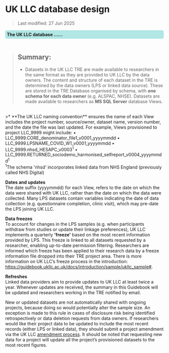 
# UK LLC database design
>Last modified: 27 Jun 2025
<div style="background-color: rgba(0, 178, 169, 0.3); padding: 5px; border-radius: 5px;"><strong>The UK LLC database ...... </strong></div>  
<br>

>##  Summary: 
>* Datasets in the UK LLC TRE are made available to researchers in the same format as they are provided to UK LLC by the data owners. The content and structure of each dataset in the TRE is determined by the data owners (LPS or linked data source). These are stored in the TRE Database organised by schema, with **one schema for each data owner** (e.g. ALSPAC, NHSE). Datasets are made available to researchers as **MS SQL Server** database Views.  
<br>
>* **The UK LLC naming convention** ensures the name of each View includes the project number, source/owner, dataset name, version number, and the date the file was last updated. For example, Views provisioned to project LLC_9999 might include:  
•	LLC_9999.CORE_denominator_file1_v0001_yyyymmdd  
•	LLC_9999.LPSNAME_COVID_W1_v0001_yyyymmdd  
•	LLC_9999.nhsd_HESAPC_v0003<sup>1</sup>  
•	LLC_9999.RETURNED_sociodemo_harmonised_selfreport_v0004_yyyymmdd<sup>1</sup>   
<br> 
<sup>1</sup>The schema 'nhsd' incorporates linked data from NHS England (previously called NHS Digital)

**Dates and updates**  
The date suffix (yyyymmdd) for each View, refers to the date on which the data were shared with UK LLC, rather than the date on which the data were collected. Many LPS datasets contain variables indicating the date of data collection (e.g. questionnaire completion, clinic visit), which may pre-date the LPS joining UK LLC.

**Data freezes**  
To account for changes in the LPS samples (e.g. when participants withdraw from studies or update their linkage preferences), UK LLC implements a quarterly **'freeze'** based on the most recent information provided by LPS. This freeze is linked to all datasets requested by a researcher, enabling up-to-date permission filtering. Researchers are informed which freeze has been applied to their research data by a freeze information file dropped into their TRE project area. There is more information on UK LLC’s freeze process in the introduction: https://guidebook.ukllc.ac.uk/docs/introduction/sample/ukllc_sample#. 

**Refreshes**  
Linked data providers aim to provide updates to UK LLC at least twice a year. Whenever updates are received, the summary in this Guidebook will be updated and researchers working in the TRE notified by email.

New or updated datasets are not automatically shared with ongoing projects, because doing so would potentially alter the sample size. An exception is made to this rule in cases of disclosure risk being identified retrospectively or data deletion requests from data owners.  If researchers would like their project data to be updated to include the most recent records (either LPS or linked data), they should submit a project amendment via the UK LLC [amendment process](../../user_guide/RequestingAnAmendment.md). It should be noted that requesting new data for a project will update all the project’s provisioned datasets to the most recent figures.

